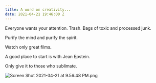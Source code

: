 ```yaml
---
title: A word on creativity...
date: 2021-04-21 19:46:00 Z
---
```


Everyone wants your attention. Trash. Bags of toxic and processed junk.

Purify the mind and purify the spirit. 

Watch only great films. 

A good place to start is with Jean Epstein.

Only give it to those who sublimate.

![Screen Shot 2021-04-21 at 9.56.48 PM.png](/uploads/Screen%20Shot%202021-04-21%20at%209.56.48%20PM.png)